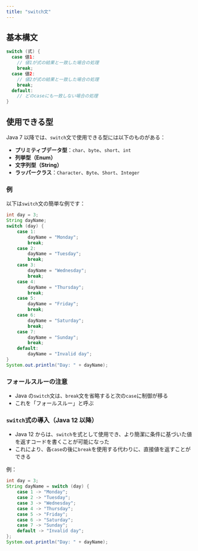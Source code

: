 ```yaml
---
title: "switch文"
---
```


## 基本構文

```java
switch (式) {
  case 値1:
    // 値1が式の結果と一致した場合の処理
    break;
  case 値2:
    // 値2が式の結果と一致した場合の処理
    break;
  default:
    // どのcaseにも一致しない場合の処理
}
```

## 使用できる型

Java 7 以降では、`switch`文で使用できる型には以下のものがある：

- **プリミティブデータ型**：`char`、`byte`、`short`、`int`
- **列挙型（Enum）**
- **文字列型（String）**
- **ラッパークラス**：`Character`、`Byte`、`Short`、`Integer`

### 例

以下は`switch`文の簡単な例です：

```java
int day = 3;
String dayName;
switch (day) {
    case 1:
        dayName = "Monday";
        break;
    case 2:
        dayName = "Tuesday";
        break;
    case 3:
        dayName = "Wednesday";
        break;
    case 4:
        dayName = "Thursday";
        break;
    case 5:
        dayName = "Friday";
        break;
    case 6:
        dayName = "Saturday";
        break;
    case 7:
        dayName = "Sunday";
        break;
    default:
        dayName = "Invalid day";
}
System.out.println("Day: " + dayName);
```

### フォールスルーの注意

- Java の`switch`文は、`break`文を省略すると次の`case`に制御が移る
- これを「フォールスルー」と呼ぶ

### `switch`式の導入（Java 12 以降）

- Java 12 からは、`switch`を式として使用でき、より簡潔に条件に基づいた値を返すコードを書くことが可能になった
- これにより、各`case`の後に`break`を使用する代わりに、直接値を返すことができる

例：

```java
int day = 3;
String dayName = switch (day) {
    case 1 -> "Monday";
    case 2 -> "Tuesday";
    case 3 -> "Wednesday";
    case 4 -> "Thursday";
    case 5 -> "Friday";
    case 6 -> "Saturday";
    case 7 -> "Sunday";
    default -> "Invalid day";
};
System.out.println("Day: " + dayName);
```
